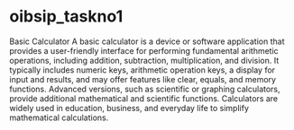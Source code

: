 # oibsip_taskno1
Basic Calculator
A basic calculator is a device or software application that provides a user-friendly interface for performing fundamental arithmetic operations, including addition, subtraction, multiplication, and division. It typically includes numeric keys, arithmetic operation keys, a display for input and results, and may offer features like clear, equals, and memory functions. Advanced versions, such as scientific or graphing calculators, provide additional mathematical and scientific functions. Calculators are widely used in education, business, and everyday life to simplify mathematical calculations.

